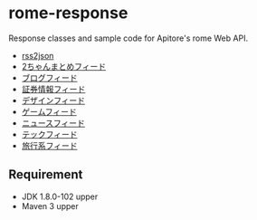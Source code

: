 # rome-response
Response classes and sample code for Apitore's rome Web API.
- [rss2json](https://apitore.com/store/apis/details?id=28)
- [2ちゃんまとめフィード](https://apitore.com/store/apis/details?id=29)
- [ブログフィード](https://apitore.com/store/apis/details?id=30)
- [証券情報フィード](https://apitore.com/store/apis/details?id=31)
- [デザインフィード](https://apitore.com/store/apis/details?id=32)
- [ゲームフィード](https://apitore.com/store/apis/details?id=33)
- [ニュースフィード](https://apitore.com/store/apis/details?id=34)
- [テックフィード](https://apitore.com/store/apis/details?id=35)
- [旅行系フィード](https://apitore.com/store/apis/details?id=36)

## Requirement
- JDK 1.8.0-102 upper
- Maven 3 upper
